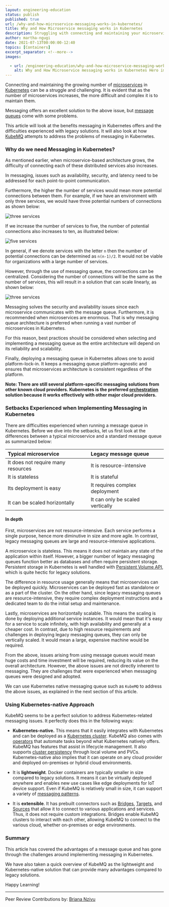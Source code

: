 ```yaml
---
layout: engineering-education
status: publish
published: true
url: /why-and-how-microservice-messaging-works-in-kubernetes/
title: Why and How Microservice messaging works in Kubernetes
description: Struggling with connecting and maintaining your microservices in Kubernetes? This article will share the benefits of messaging in Kubernetes and briefly look at KubeMQ, which attempts to address some of the traditional problems with messaging in Kubernetes.
author: martha-ngugi
date: 2021-07-13T00:00:00-12:40
topics: [Containers]
excerpt_separator: <!--more-->
images:

  - url: /engineering-education/why-and-how-microservice-messaging-works-in-kubernetes/hero.jpg
    alt: Why and How Microservice messaging works in Kubernetes Hero image
---
```


Connecting and maintaining the growing number of [microservices](https://microservices.io/) in [Kubernetes](https://kubernetes.io/) can be a struggle and challenging. It is evident that as the number of microservices increases, the more difficult and complex it is to maintain them.
<!--more-->
Messaging offers an excellent solution to the above issue, but [message queues](https://www.ibm.com/cloud/learn/message-queues) come with some problems.

This article will look at the benefits messaging in Kubernetes offers and the difficulties experienced with legacy solutions. It will also look at how [KubeMQ](https://kubemq.io/) attempts to address the problems of messaging in Kubernetes.

### Why do we need Messaging in Kubernetes?
As mentioned earlier, when microservice-based architecture grows, the difficulty of connecting each of these distributed services also increases.

In messaging, issues such as availability, security, and latency need to be addressed for each point-to-point communication.

Furthermore, the higher the number of services would mean more potential connections between them. For example, if we have an environment with only three services, we would have three potential numbers of connections as shown below:

![three services](/engineering-education/why-and-how-microservice-messaging-works-in-kubernetes/service-three.png)

If we increase the number of services to five, the number of potential connections also increases to ten, as illustrated below:

![five services](/engineering-education/why-and-how-microservice-messaging-works-in-kubernetes/service-five.png)

In general, if we denote services with the letter `n` then the number of potential connections can be determined as `n(n-1)/2`.
It would not be viable for organizations with a large number of services.

However, through the use of messaging queue, the connections can be centralized. Considering the number of connections will be the same as the number of services, this will result in a solution that can scale linearly, as shown below:

![three services](/engineering-education/why-and-how-microservice-messaging-works-in-kubernetes/many-services.png)

Messaging solves the security and availability issues since each microservice communicates with the message queue. Furthermore, it is recommended when microservices are enormous. That is why messaging queue architecture is preferred when running a vast number of microservices in Kubernetes. 

For this reason, best practices should be considered when selecting and implementing a messaging queue as the entire architecture will depend on its reliability and scalability.

Finally, deploying a messaging queue in Kubernetes allows one to avoid platform-lock-in. It keeps a messaging queue platform-agnostic and ensures that microservices architecture is consistent regardless of the platform.

**Note: There are still several platform-specific messaging solutions from other known cloud providers. Kubernetes is the preferred [orchestration](https://www.redhat.com/en/topics/automation/what-is-orchestration) solution because it works effectively with other major cloud providers.**

### Setbacks Experienced when Implementing Messaging in Kubernetes
There are difficulties experienced when running a message queue in Kubernetes. Before we dive into the setbacks, let us first look at the differences between a typical microservice and a standard message queue as summarized below:

|**Typical microservice**|**Legacy message queue**|
| :- | :- |
|It does not require many resources|It is resource-intensive|
|It is stateless|It is stateful|
|Its deployment is easy|It requires complex deployment|
|It can be scaled horizontally|It can only be scaled vertically|

#### In depth
First, microservices are not resource-intensive. Each service performs a single purpose, hence more diminutive in size and more agile. In contrast, legacy messaging queues are large and resource-intensive applications.

A microservice is stateless. This means it does not maintain any state of the application within itself. However, a bigger number of legacy messaging queues function better as databases and often require persistent storage. Persistent storage in Kubernetes is well handled with [Persistent Volume API](https://kubernetes.io/docs/concepts/storage/persistent-volumes/), which is quite hectic for legacy solutions.

The difference in resource usage generally means that microservices can be deployed quickly. Microservices can be deployed fast as standalone or as a part of the cluster. On the other hand, since legacy messaging queues are resource-intensive, they require complex deployment instructions and a dedicated team to do the initial setup and maintenance.

Lastly, microservices are horizontally scalable. This means the scaling is done by deploying additional service instances. It would mean that it's easy for a service to scale infinitely, with high availability and generally at a cheaper cost. In contrast, due to high resource requirements and challenges in deploying legacy messaging queues, they can only be vertically scaled. It would mean a large, expensive machine would be required.

From the above, issues arising from using message queues would mean huge costs and time investment will be required, reducing its value on the overall architecture.
However, the above issues are not directly inherent to messaging. They are challenges that were experienced when messaging queues were designed and adopted.

We can use Kubernetes native messaging queue such as `KubeMQ` to address the above issues, as explained in the next section of this article.

### Using Kubernetes-native Approach
KubeMQ seems to be a perfect solution to address Kubernetes-related messaging issues. It perfectly does this in the following ways:

- **Kubernetes-native.** This means that it easily integrates with Kubernetes and can be deployed as a [Kubernetes cluster](https://www.vmware.com/topics/glossary/content/kubernetes-cluster). KubeMQ also comes with [operators](https://operatorhub.io/operator/kubemq-operator) that automate tasks beyond what Kubernetes natively offers. KubeMQ has features that assist in lifecycle management. It also supports [cluster persistency](https://docs.kubemq.io/learn/cluster-scale#cluster-persistency) through local volume and PVCs.
Kubernetes-native also implies that it can operate on any cloud provider and deployed on-premises or hybrid cloud environments.

- It is **lightweight**. Docker containers are typically smaller in size compared to legacy solutions. It means it can be virtually deployed anywhere and enables new use cases like edge deployments for IoT device support. Even if KubeMQ is relatively small in size, it can support a variety of [messaging patterns](https://kubemq.io/product-messaging-patterns/).

- It is **extensible**. It has prebuilt connectors such as [Bridges](https://kubemq.io/kubemq-bridges/), [Targets](https://kubemq.io/kubemq-targets/), and [Sources](https://kubemq.io/kubemq-sources/) that allow it to connect to various applications and services. Thus, it does not require custom integrations. Bridges enable KubeMQ clusters to interact with each other, allowing KubeMQ to connect to the various cloud, whether on-premises or edge environments.

### Summary
This article has covered the advantages of a message queue and has gone through the challenges around implementing messaging in Kubernetes.

We have also taken a quick overview of KubeMQ as the lightweight and Kubernetes-native solution that can provide many advantages compared to legacy solutions.

Happy Learning!

---
Peer Review Contributions by: [Briana Nzivu](/engineering-education/authors/briana-nzivu/)
